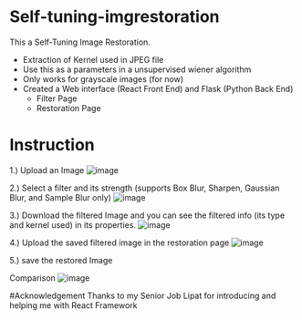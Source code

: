 # Self-tuning-imgrestoration
This a Self-Tuning Image Restoration.

- Extraction of Kernel used in JPEG file
- Use this as a parameters in a unsupervised wiener algorithm
- Only works for grayscale images (for now)
- Created a Web interface (React Front End) and  Flask (Python Back End)
  - Filter Page 
  - Restoration Page

# Instruction
1.) Upload an Image
![image](https://user-images.githubusercontent.com/105730089/208054529-0c7a34af-0e58-452a-bab0-982d88352c96.png)

2.) Select a filter and its strength  (supports Box Blur, Sharpen, Gaussian Blur, and Sample Blur only)
![image](https://user-images.githubusercontent.com/105730089/208054925-f4698600-fc14-4533-aaab-637b8e30bf04.png)

3.) Download the filtered Image and you can see the filtered info (its type and kernel used) in its properties.
![image](https://user-images.githubusercontent.com/105730089/208055218-6356af1c-b779-4274-8fa5-e595f8af2ca5.png)

4.) Upload the saved filtered image in the restoration page
![image](https://user-images.githubusercontent.com/105730089/208055566-972aad2b-a024-45b6-9a47-dbc1934160a9.png)

5.) save the restored Image

Comparison
![image](https://user-images.githubusercontent.com/105730089/208057455-a63170bb-ea02-47aa-8d4c-3bd40f8edb94.png)

#Acknowledgement
Thanks to my Senior Job Lipat for introducing and helping me with React Framework
